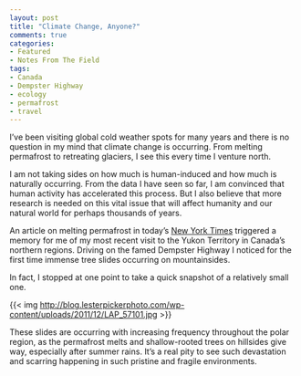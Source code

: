 ```yaml
---
layout: post
title: "Climate Change, Anyone?"
comments: true
categories:
- Featured
- Notes From The Field
tags:
- Canada
- Dempster Highway
- ecology
- permafrost
- travel
---
```

I’ve been visiting global cold weather spots for many years and there is no question in my mind that climate change is occurring. From melting permafrost to retreating glaciers, I see this every time I venture north.

I am not taking sides on how much is human-induced and how much is naturally occurring. From the data I have seen so far, I am convinced that human activity has accelerated this process. But I also believe that more research is needed on this vital issue that will affect humanity and our natural world for perhaps thousands of years.

An article on melting permafrost in today’s <a href="http://www.nytimes.com/2011/12/17/science/earth/warming-arctic-permafrost-fuels-climate-change-worries.html?_r=1&amp;hp">New York Times</a> triggered a memory for me of my most recent visit to the Yukon Territory in Canada’s northern regions. Driving on the famed Dempster Highway I noticed for the first time immense tree slides occurring on mountainsides.

In fact, I stopped at one point to take a quick snapshot of a relatively small one.

{{<  img http://blog.lesterpickerphoto.com/wp-content/uploads/2011/12/LAP_57101.jpg  >}}

These slides are occurring with increasing frequency throughout the polar region, as the permafrost melts and shallow-rooted trees on hillsides give way, especially after summer rains. It’s a real pity to see such devastation and scarring happening in such pristine and fragile environments.